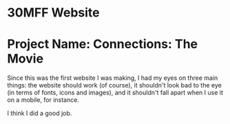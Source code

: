 # 30MFF Website
# Project Name: Connections: The Movie
Since this was the first website I was making, I had my eyes on three main things: the website should work (of course), it shouldn't look bad to the eye (in terms of fonts, icons and images), and it shouldn't fall apart when I use it on a mobile, for instance.  
  
I think I did a good job.
